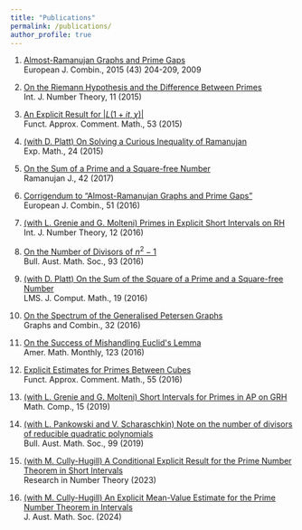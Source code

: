 ```yaml
---
title: "Publications"
permalink: /publications/
author_profile: true
---
```


1. [Almost-Ramanujan Graphs and Prime Gaps](http://www.sciencedirect.com/science/article/pii/S0195669814001450)  
European J. Combin., 2015 (43) 204-209, 2009

2. [On the Riemann Hypothesis and the Difference Between Primes](http://www.worldscientific.com/doi/abs/10.1142/S1793042115500426?src=recsys)  
Int. J. Number Theory, 11 (2015)

3. [An Explicit Result for $|L(1+it, \chi)|$](https://arxiv.org/abs/1409.2219)   
Funct. Approx. Comment. Math., 53 (2015)

4. [(with D. Platt) On Solving a Curious Inequality of Ramanujan](http://arxiv.org/abs/1407.1901)  
Exp. Math., 24 (2015)

5. [On the Sum of a Prime and a Square-free Number](http://arxiv.org/abs/1410.7459)  
Ramanujan J., 42 (2017)

6. [Corrigendum to “Almost-Ramanujan Graphs and Prime Gaps”](http://www.sciencedirect.com/science/article/pii/S0195669815001365)  
European J. Combin., 51 (2016)

7. [(with L. Grenie and G. Molteni) Primes in Explicit Short Intervals on RH](http://arxiv.org/abs/1503.05403)  
Int. J. Number Theory, 12 (2016)

8. [On the Number of Divisors of $n^2-1$](http://arxiv.org/abs/1507.08893)  
Bull. Aust. Math. Soc., 93 (2016)

9. [(with D. Platt) On the Sum of the Square of a Prime and a Square-free Number](http://arxiv.org/abs/1505.03677)  
LMS. J. Comput. Math., 19 (2016)

10. [On the Spectrum of the Generalised Petersen Graphs](http://arxiv.org/abs/1412.3531)   
Graphs and Combin., 32 (2016)

11. [On the Success of Mishandling Euclid's Lemma](https://arxiv.org/abs/1602.03555)  
Amer. Math. Monthly, 123 (2016)

12. [Explicit Estimates for Primes Between Cubes](https://arxiv.org/abs/1401.4233)  
Funct. Approx. Comment. Math., 55 (2016)

13. [(with L. Grenie and G. Molteni) Short Intervals for Primes in AP on GRH](https://arxiv.org/abs/1606.08616)  
Math. Comp., 15 (2019)

14. [(with L. Pankowski and V. Scharaschkin) Note on the number of divisors of reducible quadratic polynomials](https://arxiv.org/abs/1806.01404)  
Bull. Aust. Math. Soc., 99 (2019)

15. [(with M. Cully-Hugill) A Conditional Explicit Result for the Prime Number Theorem in Short Intervals](https://arxiv.org/abs/1902.05065)  
Research in Number Theory (2023)

16. [(with M. Cully-Hugill) An Explicit Mean-Value Estimate for the Prime Number Theorem in Intervals](https://arxiv.org/abs/2206.00433)  
J. Aust. Math. Soc. (2024)

 


